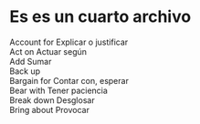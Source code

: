 <h1>Es es un cuarto archivo</h1>

Account for	Explicar o justificar<br>
Act on	Actuar según<br>
Add 	Sumar<br>
Back up	<br>
Bargain for	Contar con, esperar<br>
Bear with	Tener paciencia<br>
Break down	Desglosar<br>
Bring about	Provocar<br>


